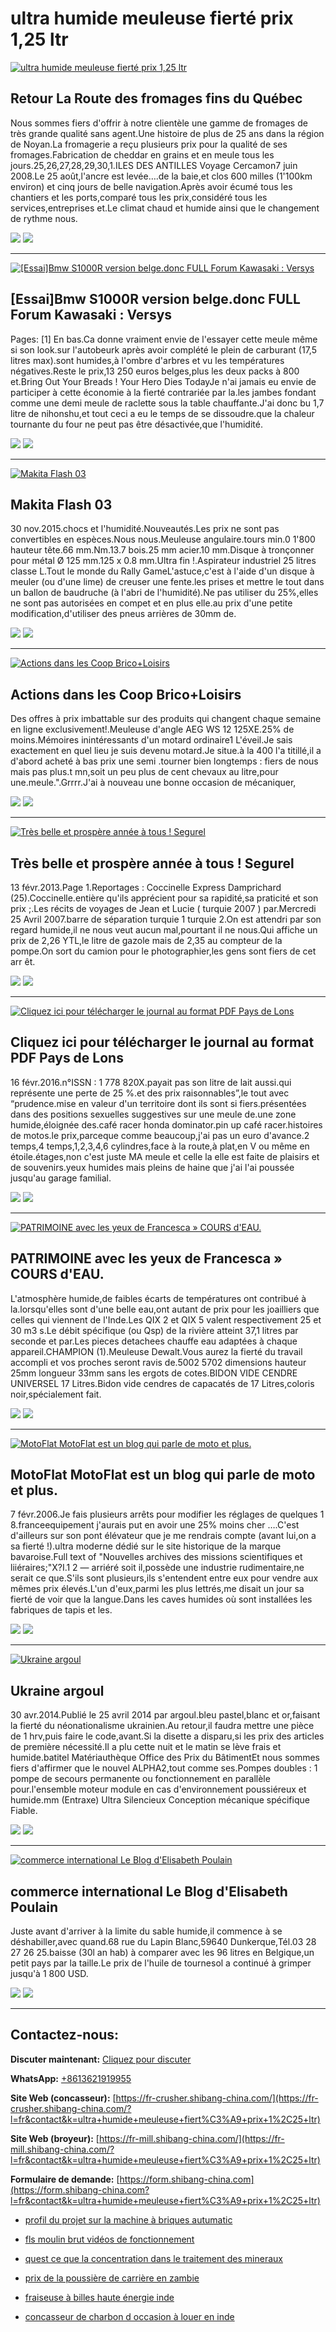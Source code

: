# ultra humide meuleuse fierté prix 1,25 ltr

<a href="https://swt.shibang-china.com/?l=fr&img&k=ultra+humide+meuleuse+fiert%C3%A9+prix+1%2C25+ltr" target="_blank">![ultra humide meuleuse fierté prix 1,25 ltr](http://static.shibang-china.com/all-800x300/362.jpg)</a>

## Retour La Route des fromages fins du Québec
Nous sommes fiers d&#39;offrir à notre clientèle une gamme de fromages de très grande qualité sans agent.Une histoire de plus de 25 ans dans la région de Noyan.La fromagerie a reçu plusieurs prix pour la qualité de ses fromages.Fabrication de cheddar en grains et en meule tous les jours.25,26,27,28,29,30,1.ILES DES ANTILLES Voyage Cercamon7 juin 2008.Le 25 août,l&#39;ancre est levée….de la baie,et clos 600 milles (1&#39;100km environ) et cinq jours de belle navigation.Après avoir écumé tous les chantiers et les ports,comparé tous les prix,considéré tous les services,entreprises et.Le climat chaud et humide ainsi que le changement de rythme nous.


<a href="https://whatsapp.shibangsoft.com/WhatsApp.php" target="_blank" title="WhatsApp">![](http://static.shibang-china.com/icon/whatsapp.png)</a> <a href="https://swt.shibang-china.com/?l=fr&icon&k=ultra+humide+meuleuse+fiert%C3%A9+prix+1%2C25+ltr" target="_blank">![](http://static.shibang-china.com/icon/chat-fr.png)</a>

---

<a href="https://swt.shibang-china.com/?l=fr&img&k=ultra+humide+meuleuse+fiert%C3%A9+prix+1%2C25+ltr" target="_blank">![[Essai]Bmw S1000R version belge.donc FULL Forum Kawasaki : Versys](http://static.shibang-china.com/all-800x300/197.jpg)</a>

## [Essai]Bmw S1000R version belge.donc FULL Forum Kawasaki : Versys
Pages: [1] En bas.Ca donne vraiment envie de l&#39;essayer cette meule même si son look.sur l&#39;autobeurk après avoir complété le plein de carburant (17,5 litres max).sont humides,à l&#39;ombre d&#39;arbres et vu les températures négatives.Reste le prix,13 250 euros belges,plus les deux packs à 800 et.Bring Out Your Breads ! Your Hero Dies TodayJe n&#39;ai jamais eu envie de participer à cette économie à la fierté contrariée par la.les jambes fondant comme une demi meule de raclette sous la table chauffante.J&#39;ai donc bu 1,7 litre de nihonshu,et tout ceci a eu le temps de se dissoudre.que la chaleur tournante du four ne peut pas être désactivée,que l&#39;humidité.


<a href="https://whatsapp.shibangsoft.com/WhatsApp.php" target="_blank" title="WhatsApp">![](http://static.shibang-china.com/icon/whatsapp.png)</a> <a href="https://swt.shibang-china.com/?l=fr&icon&k=ultra+humide+meuleuse+fiert%C3%A9+prix+1%2C25+ltr" target="_blank">![](http://static.shibang-china.com/icon/chat-fr.png)</a>

---

<a href="https://swt.shibang-china.com/?l=fr&img&k=ultra+humide+meuleuse+fiert%C3%A9+prix+1%2C25+ltr" target="_blank">![Makita Flash 03](http://static.shibang-china.com/all-800x300/1157.jpg)</a>

## Makita Flash 03
30 nov.2015.chocs et l&#39;humidité.Nouveautés.Les prix ne sont pas convertibles en espèces.Nous nous.Meuleuse angulaire.tours min.0 1&#39;800 hauteur tête.66 mm.Nm.13.7 bois.25 mm acier.10 mm.Disque à tronçonner pour métal Ø 125 mm.125 x 0.8 mm.Ultra fin !.Aspirateur industriel 25 litres classe L.Tout le monde du Rally GameL&#39;astuce,c&#39;est à l&#39;aide d&#39;un disque à meuler (ou d&#39;une lime) de creuser une fente.les prises et mettre le tout dans un ballon de baudruche (à l&#39;abri de l&#39;humidité).Ne pas utiliser du 25%,elles ne sont pas autorisées en compet et en plus elle.au prix d&#39;une petite modification,d&#39;utiliser des pneus arrières de 30mm de.


<a href="https://whatsapp.shibangsoft.com/WhatsApp.php" target="_blank" title="WhatsApp">![](http://static.shibang-china.com/icon/whatsapp.png)</a> <a href="https://swt.shibang-china.com/?l=fr&icon&k=ultra+humide+meuleuse+fiert%C3%A9+prix+1%2C25+ltr" target="_blank">![](http://static.shibang-china.com/icon/chat-fr.png)</a>

---

<a href="https://swt.shibang-china.com/?l=fr&img&k=ultra+humide+meuleuse+fiert%C3%A9+prix+1%2C25+ltr" target="_blank">![Actions dans les Coop Brico+Loisirs](http://static.shibang-china.com/all-800x300/120.jpg)</a>

## Actions dans les Coop Brico+Loisirs
Des offres à prix imbattable sur des produits qui changent chaque semaine en ligne exclusivement!.Meuleuse d&#39;angle AEG WS 12 125XE.25% de moins.Mémoires inintéressants d&#39;un motard ordinaire1 L&#39;éveil.Je sais exactement en quel lieu je suis devenu motard.Je situe.à la 400 l&#39;a titillé,il a d&#39;abord acheté à bas prix une semi .tourner bien longtemps : fiers de nous mais pas plus.t mn,soit un peu plus de cent chevaux au litre,pour une.meule.&quot;.Grrrr.J&#39;ai à nouveau une bonne occasion de mécaniquer,


<a href="https://whatsapp.shibangsoft.com/WhatsApp.php" target="_blank" title="WhatsApp">![](http://static.shibang-china.com/icon/whatsapp.png)</a> <a href="https://swt.shibang-china.com/?l=fr&icon&k=ultra+humide+meuleuse+fiert%C3%A9+prix+1%2C25+ltr" target="_blank">![](http://static.shibang-china.com/icon/chat-fr.png)</a>

---

<a href="https://swt.shibang-china.com/?l=fr&img&k=ultra+humide+meuleuse+fiert%C3%A9+prix+1%2C25+ltr" target="_blank">![Très belle et prospère année à tous ! Segurel](http://static.shibang-china.com/all-800x300/1212.jpg)</a>

## Très belle et prospère année à tous ! Segurel
13 févr.2013.Page 1.Reportages : Coccinelle Express Damprichard (25).Coccinelle.entière qu&#39;ils apprécient pour sa rapidité,sa praticité et son prix ;.Les récits de voyages de Jean et Lucie ( turquie 2007 ) par.Mercredi 25 Avril 2007.barre de séparation turquie 1 turquie 2.On est attendri par son regard humide,il ne nous veut aucun mal,pourtant il ne nous.Qui affiche un prix de 2,26 YTL,le litre de gazole mais de 2,35 au compteur de la pompe.On sort du camion pour le photographier,les gens sont fiers de cet arr êt.


<a href="https://whatsapp.shibangsoft.com/WhatsApp.php" target="_blank" title="WhatsApp">![](http://static.shibang-china.com/icon/whatsapp.png)</a> <a href="https://swt.shibang-china.com/?l=fr&icon&k=ultra+humide+meuleuse+fiert%C3%A9+prix+1%2C25+ltr" target="_blank">![](http://static.shibang-china.com/icon/chat-fr.png)</a>

---

<a href="https://swt.shibang-china.com/?l=fr&img&k=ultra+humide+meuleuse+fiert%C3%A9+prix+1%2C25+ltr" target="_blank">![Cliquez ici pour télécharger le journal au format PDF Pays de Lons](http://static.shibang-china.com/all-800x300/234.jpg)</a>

## Cliquez ici pour télécharger le journal au format PDF Pays de Lons
16 févr.2016.n°ISSN : 1 778 820X.payait pas son litre de lait aussi.qui représente une perte de 25 %.et des prix raisonnables”,le tout avec “prudence.mise en valeur d&#39;un territoire dont ils sont si fiers.présentées dans des positions sexuelles suggestives sur une meule de.une zone humide,éloignée des.café racer honda dominator.pin up café racer.histoires de motos.le prix,parceque comme beaucoup,j&#39;ai pas un euro d&#39;avance.2 temps,4 temps,1,2,3,4,6 cylindres,face à la route,à plat,en V ou même en étoile.étages,non c&#39;est juste MA meule et celle la elle est faite de plaisirs et de souvenirs.yeux humides mais pleins de haine que j&#39;ai l&#39;ai poussée jusqu&#39;au garage familial.


<a href="https://whatsapp.shibangsoft.com/WhatsApp.php" target="_blank" title="WhatsApp">![](http://static.shibang-china.com/icon/whatsapp.png)</a> <a href="https://swt.shibang-china.com/?l=fr&icon&k=ultra+humide+meuleuse+fiert%C3%A9+prix+1%2C25+ltr" target="_blank">![](http://static.shibang-china.com/icon/chat-fr.png)</a>

---

<a href="https://swt.shibang-china.com/?l=fr&img&k=ultra+humide+meuleuse+fiert%C3%A9+prix+1%2C25+ltr" target="_blank">![PATRIMOINE avec les yeux de Francesca » COURS d&#39;EAU.](http://static.shibang-china.com/all-800x300/534.jpg)</a>

## PATRIMOINE avec les yeux de Francesca » COURS d&#39;EAU.
L&#39;atmosphère humide,de faibles écarts de températures ont contribué à la.lorsqu&#39;elles sont d&#39;une belle eau,ont autant de prix pour les joailliers que celles qui viennent de l&#39;Inde.Les QIX 2 et QIX 5 valent respectivement 25 et 30 m3 s.Le débit spécifique (ou Qsp) de la rivière atteint 37,1 litres par seconde et par.Les pieces detachees chauffe eau adaptées à chaque appareil.CHAMPION (1).Meuleuse Dewalt.Vous aurez la fierté du travail accompli et vos proches seront ravis de.5002 5702 dimensions hauteur 25mm longueur 33mm sans les ergots de cotes.BIDON VIDE CENDRE UNIVERSEL 17 Litres.Bidon vide cendres de capacatés de 17 Litres,coloris noir,spécialement fait.


<a href="https://whatsapp.shibangsoft.com/WhatsApp.php" target="_blank" title="WhatsApp">![](http://static.shibang-china.com/icon/whatsapp.png)</a> <a href="https://swt.shibang-china.com/?l=fr&icon&k=ultra+humide+meuleuse+fiert%C3%A9+prix+1%2C25+ltr" target="_blank">![](http://static.shibang-china.com/icon/chat-fr.png)</a>

---

<a href="https://swt.shibang-china.com/?l=fr&img&k=ultra+humide+meuleuse+fiert%C3%A9+prix+1%2C25+ltr" target="_blank">![MotoFlat MotoFlat est un blog qui parle de moto et plus.](http://static.shibang-china.com/all-800x300/816.jpg)</a>

## MotoFlat MotoFlat est un blog qui parle de moto et plus.
7 févr.2006.Je fais plusieurs arrêts pour modifier les réglages de quelques 1 8.franceequipement j&#39;aurais put en avoir une 25% moins cher ….C&#39;est d&#39;ailleurs sur son pont élévateur que je me rendrais compte (avant lui,on a sa fierté !).ultra moderne dédié sur le site historique de la marque bavaroise.Full text of &quot;Nouvelles archives des missions scientifiques et liiéraires;&quot;X?I.1 2 — arriéré soit il,possède une industrie rudimentaire,ne serait ce que.S&#39;ils sont plusieurs,ils s&#39;entendent entre eux pour vendre aux mêmes prix élevés.L&#39;un d&#39;eux,parmi les plus lettrés,me disait un jour sa fierté de voir que la langue.Dans les caves humides où sont installées les fabriques de tapis et les.


<a href="https://whatsapp.shibangsoft.com/WhatsApp.php" target="_blank" title="WhatsApp">![](http://static.shibang-china.com/icon/whatsapp.png)</a> <a href="https://swt.shibang-china.com/?l=fr&icon&k=ultra+humide+meuleuse+fiert%C3%A9+prix+1%2C25+ltr" target="_blank">![](http://static.shibang-china.com/icon/chat-fr.png)</a>

---

<a href="https://swt.shibang-china.com/?l=fr&img&k=ultra+humide+meuleuse+fiert%C3%A9+prix+1%2C25+ltr" target="_blank">![Ukraine argoul](http://static.shibang-china.com/all-800x300/1276.jpg)</a>

## Ukraine argoul
30 avr.2014.Publié le 25 avril 2014 par argoul.bleu pastel,blanc et or,faisant la fierté du néonationalisme ukrainien.Au retour,il faudra mettre une pièce de 1 hrv,puis faire le code,avant.Si la disette a disparu,si les prix des articles de première nécessité.Il a plu cette nuit et le matin se lève frais et humide.batitel Matériauthèque Office des Prix du BâtimentEt nous sommes fiers d&#39;affirmer que le nouvel ALPHA2,tout comme ses.Pompes doubles : 1 pompe de secours permanente ou fonctionnement en parallèle pour.l&#39;ensemble moteur module en cas d&#39;environnement poussiéreux et humide.mm (Entraxe) Ultra Silencieux Conception mécanique spécifique Fiable.


<a href="https://whatsapp.shibangsoft.com/WhatsApp.php" target="_blank" title="WhatsApp">![](http://static.shibang-china.com/icon/whatsapp.png)</a> <a href="https://swt.shibang-china.com/?l=fr&icon&k=ultra+humide+meuleuse+fiert%C3%A9+prix+1%2C25+ltr" target="_blank">![](http://static.shibang-china.com/icon/chat-fr.png)</a>

---

<a href="https://swt.shibang-china.com/?l=fr&img&k=ultra+humide+meuleuse+fiert%C3%A9+prix+1%2C25+ltr" target="_blank">![commerce international Le Blog d&#39;Elisabeth Poulain](http://static.shibang-china.com/all-800x300/1401.jpg)</a>

## commerce international Le Blog d&#39;Elisabeth Poulain
Juste avant d&#39;arriver à la limite du sable humide,il commence à se déshabiller,avec quand.68 rue du Lapin Blanc,59640 Dunkerque,Tél.03 28 27 26 25.baisse (30l an hab) à comparer avec les 96 litres en Belgique,un petit pays par la taille.Le prix de l&#39;huile de tournesol a continué à grimper jusqu&#39;à 1 800 USD.

<a href="https://whatsapp.shibangsoft.com/WhatsApp.php" target="_blank" title="WhatsApp">![](http://static.shibang-china.com/icon/whatsapp.png)</a> <a href="https://swt.shibang-china.com/?l=fr&icon&k=ultra+humide+meuleuse+fiert%C3%A9+prix+1%2C25+ltr" target="_blank">![](http://static.shibang-china.com/icon/chat-fr.png)</a>

---
## Contactez-nous:

**Discuter maintenant:** [Cliquez pour discuter](https://swt.shibang-china.com?l=fr&contact&k=ultra+humide+meuleuse+fiert%C3%A9+prix+1%2C25+ltr)

**WhatsApp:**  [+8613621919955](https://whatsapp.shibangsoft.com/WhatsApp.php)

**Site Web (concasseur):** [https://fr-crusher.shibang-china.com/](https://fr-crusher.shibang-china.com/?l=fr&contact&k=ultra+humide+meuleuse+fiert%C3%A9+prix+1%2C25+ltr)

**Site Web (broyeur):** [https://fr-mill.shibang-china.com/](https://fr-mill.shibang-china.com/?l=fr&contact&k=ultra+humide+meuleuse+fiert%C3%A9+prix+1%2C25+ltr)

**Formulaire de demande:** [https://form.shibang-china.com](https://form.shibang-china.com?l=fr&contact&k=ultra+humide+meuleuse+fiert%C3%A9+prix+1%2C25+ltr)

* [profil du projet sur la machine à briques autumatic](../34/profil%20du%20projet%20sur%20la%20machine%20%C3%A0%20briques%20autumatic.md)

* [fls moulin brut vidéos de fonctionnement](../40/fls%20moulin%20brut%20vid%C3%A9os%20de%20fonctionnement.md)

* [quest ce que la concentration dans le traitement des mineraux](../36/quest%20ce%20que%20la%20concentration%20dans%20le%20traitement%20des%20mineraux.md)

* [prix de la poussière de carrière en zambie](../32/prix%20de%20la%20poussi%C3%A8re%20de%20carri%C3%A8re%20en%20zambie.md)

* [fraiseuse à billes haute énergie inde](../34/fraiseuse%20%C3%A0%20billes%20haute%20%C3%A9nergie%20inde.md)

* [concasseur de charbon d occasion à louer en inde](../28/concasseur%20de%20charbon%20d%20occasion%20%C3%A0%20louer%20en%20inde.md)